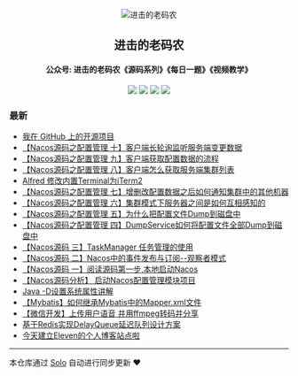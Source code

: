<p align="center"><img alt="进击的老码农" src="https://static.b3log.org/images/brand/solo-32.png"></p><h2 align="center">
进击的老码农
</h2>

<h4 align="center">公众号: 进击的老码农《源码系列》《每日一题》《视频教学》</h4>
<p align="center"><a title="进击的老码农" target="_blank" href="https://github.com/shirenchuang/solo-blog"><img src="https://img.shields.io/github/last-commit/shirenchuang/solo-blog.svg?style=flat-square&color=FF9900"></a>
<a title="GitHub repo size in bytes" target="_blank" href="https://github.com/shirenchuang/solo-blog"><img src="https://img.shields.io/github/repo-size/shirenchuang/solo-blog.svg?style=flat-square"></a>
<a title="Solo Version" target="_blank" href="https://github.com/b3log/solo/releases"><img src="https://img.shields.io/badge/solo-3.6.3-f1e05a.svg?style=flat-square&color=blueviolet"></a>
<a title="Hits" target="_blank" href="https://github.com/b3log/hits"><img src="https://hits.b3log.org/shirenchuang/solo-blog.svg"></a></p>

### 最新

* [我在 GitHub 上的开源项目](http://blog.shiyi.online/my-github-repos)
* [【Nacos源码之配置管理 十】客户端长轮询监听服务端变更数据](http://blog.shiyi.online/articles/2019/09/16/1568633835134.html)
* [【Nacos源码之配置管理 九】客户端获取配置数据的流程](http://blog.shiyi.online/articles/2019/09/16/1568632848305.html)
* [【Nacos源码之配置管理 八】客户端怎么获取服务端集群列表](http://blog.shiyi.online/articles/2019/09/16/1568632475864.html)
* [Alfred 修改内置Terminal为iTerm2](http://blog.shiyi.online/articles/2019/09/09/1567998287907.html)
* [【Nacos源码之配置管理 七】增删改配置数据之后如何通知集群中的其他机器](http://blog.shiyi.online/articles/2019/09/06/1567749212631.html)
* [【Nacos源码之配置管理 六】集群模式下服务器之间是如何互相感知的](http://blog.shiyi.online/articles/2019/09/06/1567748776255.html)
* [【Nacos源码之配置管理 五】为什么把配置文件Dump到磁盘中](http://blog.shiyi.online/articles/2019/09/06/1567748611660.html)
* [【Nacos源码之配置管理 四】DumpService如何将配置文件全部Dump到磁盘中](http://blog.shiyi.online/articles/2019/09/06/1567738669800.html)
* [【Nacos源码 三】TaskManager 任务管理的使用](http://blog.shiyi.online/articles/2019/08/22/1566435405649.html)
* [【Nacos源码 二】Nacos中的事件发布与订阅--观察者模式](http://blog.shiyi.online/articles/2019/08/21/1566358386014.html)
* [【Nacos源码 一】阅读源码第一步,本地启动Nacos](http://blog.shiyi.online/articles/2019/08/20/1566289182119.html)
* [【Nacos源码分析】 启动Nacos配置管理模块项目](http://blog.shiyi.online/articles/2019/08/15/1565866731149.html)
* [Java -D设置系统属性讲解](http://blog.shiyi.online/articles/2019/08/15/1565861655572.html)
* [【Mybatis】如何继承Mybatis中的Mapper.xml文件](http://blog.shiyi.online/articles/2019/08/15/1565846912291.html)
* [【微信开发】上传用户语音 并用ffmpeg转码并分享](http://blog.shiyi.online/articles/2019/08/15/1565839188597.html)
* [基于Redis实现DelayQueue延迟队列设计方案](http://blog.shiyi.online/articles/2019/08/14/1565796937508.html)
* [今天建立Eleven的个人博客站点啦](http://blog.shiyi.online/articles/2019/08/14/1565794967222.html)



---

本仓库通过 [Solo](https://github.com/b3log/solo) 自动进行同步更新 ❤️ 